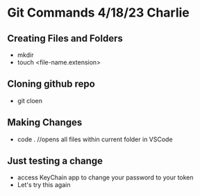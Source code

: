 # Git Commands 4/18/23 Charlie

## Creating Files and Folders
- mkdir <repo-name>
- touch <file-name.extension>

## Cloning github repo
- git cloen <github-repo-https-url>

## Making Changes
- code .  //opens all files within current folder in VSCode

## Just testing a change
- access KeyChain app to change your password to your token
- Let's try this again